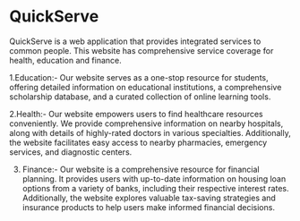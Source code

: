 # QuickServe
QuickServe is a web application that provides integrated services to common people. This website has comprehensive service coverage for health, education and finance.

1.Education:-
Our website serves as a one-stop resource for students, offering detailed information on educational institutions, a comprehensive scholarship database, and a curated collection of online learning tools.

2.Health:-
Our website empowers users to find healthcare resources conveniently. We provide comprehensive information on nearby hospitals, along with details of highly-rated doctors in various specialties.  Additionally, the website facilitates easy access to nearby pharmacies, emergency services, and diagnostic centers.

3. Finance:-
Our website is a comprehensive resource for financial planning. It provides users with up-to-date information on housing loan options from a variety of banks, including their respective interest rates. Additionally, the website explores valuable tax-saving strategies and insurance products to help users make informed financial decisions.
